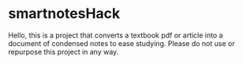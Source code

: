# smartnotesHack

Hello, this is a project that converts a textbook pdf or article into a document of condensed notes to ease studying. Please do not use or repurpose this project in any way. 
